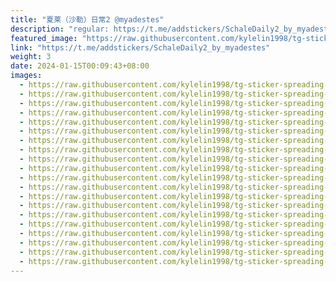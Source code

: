 ```yaml
---
title: "夏莱（沙勒）日常2 @myadestes"
description: "regular: https://t.me/addstickers/SchaleDaily2_by_myadestes"
featured_image: "https://raw.githubusercontent.com/kylelin1998/tg-sticker-spreading-worldwide-images/main/img/2223d21b-4817-4165-92b2-ea0e20c3fd05.jpg"
link: "https://t.me/addstickers/SchaleDaily2_by_myadestes"
weight: 3
date: 2024-01-15T00:09:43+08:00
images:
  - https://raw.githubusercontent.com/kylelin1998/tg-sticker-spreading-worldwide-images/main/img/2223d21b-4817-4165-92b2-ea0e20c3fd05.jpg
  - https://raw.githubusercontent.com/kylelin1998/tg-sticker-spreading-worldwide-images/main/img/1641bbd8-c0cf-4322-b82e-07dc165e9083.jpg
  - https://raw.githubusercontent.com/kylelin1998/tg-sticker-spreading-worldwide-images/main/img/8dd3761c-6ac2-420f-a03d-1a9ab9d76e0d.jpg
  - https://raw.githubusercontent.com/kylelin1998/tg-sticker-spreading-worldwide-images/main/img/f1fb3c1c-3234-4b80-981f-e60932deec64.jpg
  - https://raw.githubusercontent.com/kylelin1998/tg-sticker-spreading-worldwide-images/main/img/20587bba-0fb5-43be-8b1f-446c29921e51.jpg
  - https://raw.githubusercontent.com/kylelin1998/tg-sticker-spreading-worldwide-images/main/img/77b0855b-c2ec-4b5c-ab13-1a3fc589fa5e.jpg
  - https://raw.githubusercontent.com/kylelin1998/tg-sticker-spreading-worldwide-images/main/img/05bb4252-7d61-42ea-a86c-70833c405cda.jpg
  - https://raw.githubusercontent.com/kylelin1998/tg-sticker-spreading-worldwide-images/main/img/1f0eabe7-2358-4c86-806b-a6b44024b685.jpg
  - https://raw.githubusercontent.com/kylelin1998/tg-sticker-spreading-worldwide-images/main/img/cfa63cc1-2abf-413f-9c68-c7087d006e36.jpg
  - https://raw.githubusercontent.com/kylelin1998/tg-sticker-spreading-worldwide-images/main/img/d52353f4-8a22-4f4b-98ca-1a1607d14d6a.jpg
  - https://raw.githubusercontent.com/kylelin1998/tg-sticker-spreading-worldwide-images/main/img/245fa5a6-d82b-4d8b-9588-92bb4017fd92.jpg
  - https://raw.githubusercontent.com/kylelin1998/tg-sticker-spreading-worldwide-images/main/img/583cc447-0193-48ee-ab9c-acff74238f99.jpg
  - https://raw.githubusercontent.com/kylelin1998/tg-sticker-spreading-worldwide-images/main/img/6daf9dec-fb83-439d-a2ff-e84fb1bb79db.jpg
  - https://raw.githubusercontent.com/kylelin1998/tg-sticker-spreading-worldwide-images/main/img/03f1bcdb-d388-4c08-b413-7654e8db11fb.jpg
  - https://raw.githubusercontent.com/kylelin1998/tg-sticker-spreading-worldwide-images/main/img/6689d864-664f-42d7-bc78-0d4d79a95ac1.jpg
  - https://raw.githubusercontent.com/kylelin1998/tg-sticker-spreading-worldwide-images/main/img/3cfe4772-a416-4e3c-b6cb-306840d42ede.jpg
  - https://raw.githubusercontent.com/kylelin1998/tg-sticker-spreading-worldwide-images/main/img/dc9cbf46-1bc0-4237-9148-ab47163b9538.jpg
  - https://raw.githubusercontent.com/kylelin1998/tg-sticker-spreading-worldwide-images/main/img/866b00de-cf97-4af1-a0e7-f8181205a60b.jpg
  - https://raw.githubusercontent.com/kylelin1998/tg-sticker-spreading-worldwide-images/main/img/cbdc0a0a-0dab-4bb4-ab44-d2dae62763fb.jpg
  - https://raw.githubusercontent.com/kylelin1998/tg-sticker-spreading-worldwide-images/main/img/89dc42c9-3b67-4bc1-bdcc-a8a7958052d9.jpg
---
```

